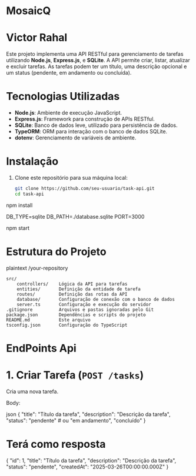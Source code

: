 # MosaicQ
# Victor Rahal

Este projeto implementa uma API RESTful para gerenciamento de tarefas utilizando **Node.js**, **Express.js**, e **SQLite**. A API permite criar, listar, atualizar e excluir tarefas. As tarefas podem ter um título, uma descrição opcional e um status (pendente, em andamento ou concluída).

# Tecnologias Utilizadas

- **Node.js**: Ambiente de execução JavaScript.
- **Express.js**: Framework para construção de APIs RESTful.
- **SQLite**: Banco de dados leve, utilizado para persistência de dados.
- **TypeORM**: ORM para interação com o banco de dados SQLite.
- **dotenv**: Gerenciamento de variáveis de ambiente.

# Instalação

1. Clone este repositório para sua máquina local:

   ```bash
   git clone https://github.com/seu-usuario/task-api.git
   cd task-api

npm install

DB_TYPE=sqlite
DB_PATH=./database.sqlite
PORT=3000

npm start


# Estrutura do Projeto

plaintext
/your-repository

    src/
        controllers/    Lógica da API para tarefas
        entities/       Definição da entidade de tarefa
        routes/         Definição das rotas da API
        database/       Configuração de conexão com o banco de dados
        server.ts       Configuração e execução do servidor
    .gitignore          Arquivos e pastas ignoradas pelo Git
    package.json        Dependências e scripts do projeto
    README.md           Este arquivo
    tsconfig.json       Configuração do TypeScript


# EndPoints Api

# 1. Criar Tarefa (`POST /tasks`)

Cria uma nova tarefa.

Body:

json
{
  "title": "Título da tarefa",
  "description": "Descrição da tarefa",
  "status": "pendente"  # ou "em andamento", "concluído"
}


# Terá como resposta

{
  "id": 1,
  "title": "Título da tarefa",
  "description": "Descrição da tarefa",
  "status": "pendente",
  "createdAt": "2025-03-26T00:00:00.000Z"
}


